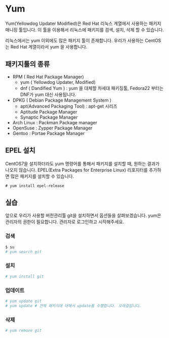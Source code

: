 # Yum
Yum(Yellowdog Updater Modified)은 Red Hat 리눅스 계열에서 사용하는 패키지 매니징 툴입니다.
이 툴을 이용해서 리눅스에 패키지를 검색, 설치, 삭제 할 수 있습니다.

리눅스에서는 yum 이외에도 많은 패키지 툴이 존재합니다.
우리가 사용하는 CentOS는 Red Hat 계열이라서 yum 을 사용합니다.

## 패키지툴의 종류
- RPM ( Red Hat Package Manager)
	- yum ( Yellowdog Updater, Modified)
	- dnf ( Dandified Yum ) : yum 을 대체할 차세대 패키징툴, Fedora22 부터는 DNF가 yum 대신 사용됩니다.
- DPKG ( Debian Package Management System )
	- apt(Advanced Packaging Tool) : apt-get 시리즈
	- Aptitude Package Manager
	- Synaptic Package Manager
- Arch Linux : Packman Package manager
- OpenSuse : Zypper Package Manager
- Gentoo : Portae Package Manager


## EPEL 설치
CentOS7을 설치하더라도 yum 명령어를 통해서 패키지를 설치할 때,
원하는 결과가 나오지 않습니다.
EPEL(Extra Packages for Enterprise Linux) 리포지터를 추가하면 많은 패키지를 설치할 수 있습니다.

```
# yum install epel-release
```

## 실습

앞으로 우리가 사용할 버전관리툴 git을 설치하면서 옵션들을 살펴보겠습니다.
yum은 관리자의 권한이 필요합니다. 관리자로 로그인하고 시작해주세요.

### 검색

```bash
$ su
# yum search git
```

### 설치
```bash
# yum install git
```

### 업데이트
```bash
# yum update git
# yum update # 전체 패키지에 대해서 update를 수행합니다. 오래걸립니다.
```

### 삭제
```bash
# yum remove git
```


